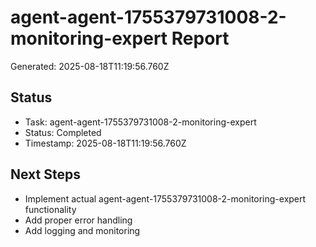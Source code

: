 # agent-agent-1755379731008-2-monitoring-expert Report

Generated: 2025-08-18T11:19:56.760Z

## Status
- Task: agent-agent-1755379731008-2-monitoring-expert
- Status: Completed
- Timestamp: 2025-08-18T11:19:56.760Z

## Next Steps
- Implement actual agent-agent-1755379731008-2-monitoring-expert functionality
- Add proper error handling
- Add logging and monitoring
